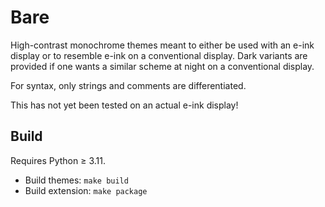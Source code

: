 # Bare

High-contrast monochrome themes meant to either be used with an e-ink display or
to resemble e-ink on a conventional display. Dark variants are provided if one
wants a similar scheme at night on a conventional display.

For syntax, only strings and comments are differentiated.

This has not yet been tested on an actual e-ink display!

<!-- 
## Screenshots

Examples can be viewed at [vscodethemes.com](https://vscodethemes.com/e/brendes.logos-themes/logos-white).

At the time of writing this, I update the theme frequently. I don't know how often the site syncs its themes but this will do for now. 

## Install
- In VS Code: `⌘-P` then `ext install bare-theme`
- On the web: https://marketplace.visualstudio.com/items?itemName=brendes.logos-themes
-->

## Build

Requires Python ≥ 3.11.
- Build themes: `make build`
- Build extension: `make package`